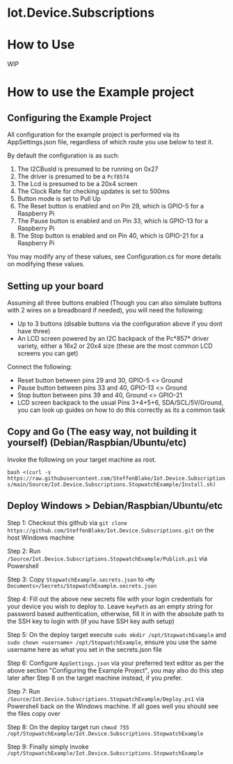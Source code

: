 # Iot.Device.Subscriptions



# How to Use

WIP

# How to use the Example project

## Configuring the Example Project

All configuration for the example project is performed via its AppSettings.json file, regardless of which route you use below to test it.

By default the configuration is as such:

1. The I2CBusId is presumed to be running on 0x27
2. The driver is presumed to be a `Pcf8574`
3. The Lcd is presumed to be a 20x4 screen
4. The Clock Rate for checking updates is set to 500ms
5. Button mode is set to Pull Up
6. The Reset button is enabled and on Pin 29, which is GPIO-5 for a Raspberry Pi
7. The Pause button is enabled and on Pin 33, which is GPIO-13 for a Raspberry Pi
8. The Stop button is enabled and on Pin 40, which is GPIO-21 for a Raspberry Pi

You may modify any of these values, see Configuration.cs for more details on modifying these values.

## Setting up your board

Assuming all three buttons enabled (Though you can also simulate buttons with 2 wires on a breadboard if needed), you will need the following:

- Up to 3 buttons (disable buttons via the configuration above if you dont have three)
- An LCD screen powered by an I2C backpack of the Pc\*857\* driver variety, either a 16x2 or 20x4 size (these are the most common LCD screens you can get)

Connect the following:
- Reset button between pins 29 and 30, GPIO-5 <> Ground
- Pause button between pins 33 and 40, GPIO-13 <> Ground
- Stop button between pins 39 and 40, Ground <> GPIO-21 
- LCD screen backpack to the usual Pins 3+4+5+6, SDA/SCL/5V/Ground, you can look up guides on how to do this correctly as its a common task

## Copy and Go (The easy way, not building it yourself) (Debian/Raspbian/Ubuntu/etc)

Invoke the following on your target machine as root.

`bash <(curl -s https://raw.githubusercontent.com/SteffenBlake/Iot.Device.Subscriptions/main/Source/Iot.Device.Subscriptions.StopwatchExample/Install.sh)`

## Deploy Windows > Debian/Raspbian/Ubuntu/etc

Step 1: Checkout this github via `git clone https://github.com/SteffenBlake/Iot.Device.Subscriptions.git` on the host Windows machine

Step 2: Run `/Source/Iot.Device.Subscriptions.StopwatchExample/Publish.ps1` via Powershell

Step 3: Copy `StopwatchExample.secrets.json` to `<My Documents>/Secrets/StopwatchExample.secrets.json`

Step 4: Fill out the above new secrets file with your login credentials for your device you wish to deploy to. Leave `keyPath` as an empty string for password based authentication, otherwise, fill it in with the absolute path to the SSH key to login with (if you have SSH key auth setup)

Step 5: On the deploy target execute `sudo mkdir /opt/StopwatchExample` and `sudo chown <username> /opt/StopwatchExample`, ensure you use the same username here as what you set in the secrets.json file

Step 6: Configure `AppSettings.json` via your preferred text editor as per the above section "Configuring the Example Project", you may also do this step later after Step 8 on the target machine instead, if you prefer.

Step 7: Run `/Source/Iot.Device.Subscriptions.StopwatchExample/Deploy.ps1` via Powershell back on the Windows machine. If all goes well you should see the files copy over

Step 8: On the deploy target run `chmod 755 /opt/StopwatchExample/Iot.Device.Subscriptions.StopwatchExample`

Step 9: Finally simply invoke `/opt/StopwatchExample/Iot.Device.Subscriptions.StopwatchExample`
